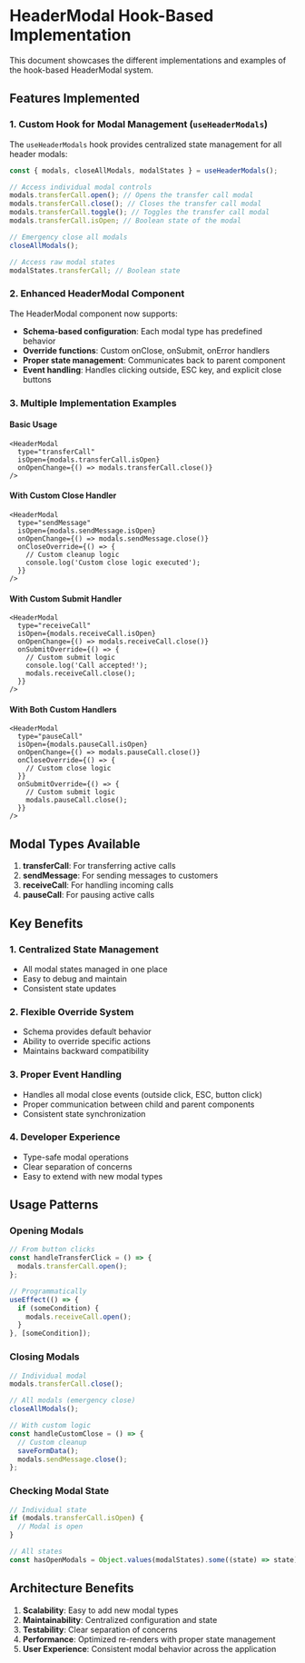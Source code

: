 # HeaderModal Hook-Based Implementation

This document showcases the different implementations and examples of the hook-based HeaderModal system.

## Features Implemented

### 1. Custom Hook for Modal Management (`useHeaderModals`)

The `useHeaderModals` hook provides centralized state management for all header modals:

```typescript
const { modals, closeAllModals, modalStates } = useHeaderModals();

// Access individual modal controls
modals.transferCall.open(); // Opens the transfer call modal
modals.transferCall.close(); // Closes the transfer call modal
modals.transferCall.toggle(); // Toggles the transfer call modal
modals.transferCall.isOpen; // Boolean state of the modal

// Emergency close all modals
closeAllModals();

// Access raw modal states
modalStates.transferCall; // Boolean state
```

### 2. Enhanced HeaderModal Component

The HeaderModal component now supports:

- **Schema-based configuration**: Each modal type has predefined behavior
- **Override functions**: Custom onClose, onSubmit, onError handlers
- **Proper state management**: Communicates back to parent component
- **Event handling**: Handles clicking outside, ESC key, and explicit close buttons

### 3. Multiple Implementation Examples

#### Basic Usage

```tsx
<HeaderModal
  type="transferCall"
  isOpen={modals.transferCall.isOpen}
  onOpenChange={() => modals.transferCall.close()}
/>
```

#### With Custom Close Handler

```tsx
<HeaderModal
  type="sendMessage"
  isOpen={modals.sendMessage.isOpen}
  onOpenChange={() => modals.sendMessage.close()}
  onCloseOverride={() => {
    // Custom cleanup logic
    console.log('Custom close logic executed');
  }}
/>
```

#### With Custom Submit Handler

```tsx
<HeaderModal
  type="receiveCall"
  isOpen={modals.receiveCall.isOpen}
  onOpenChange={() => modals.receiveCall.close()}
  onSubmitOverride={() => {
    // Custom submit logic
    console.log('Call accepted!');
    modals.receiveCall.close();
  }}
/>
```

#### With Both Custom Handlers

```tsx
<HeaderModal
  type="pauseCall"
  isOpen={modals.pauseCall.isOpen}
  onOpenChange={() => modals.pauseCall.close()}
  onCloseOverride={() => {
    // Custom close logic
  }}
  onSubmitOverride={() => {
    // Custom submit logic
    modals.pauseCall.close();
  }}
/>
```

## Modal Types Available

1. **transferCall**: For transferring active calls
2. **sendMessage**: For sending messages to customers
3. **receiveCall**: For handling incoming calls
4. **pauseCall**: For pausing active calls

## Key Benefits

### 1. Centralized State Management

- All modal states managed in one place
- Easy to debug and maintain
- Consistent state updates

### 2. Flexible Override System

- Schema provides default behavior
- Ability to override specific actions
- Maintains backward compatibility

### 3. Proper Event Handling

- Handles all modal close events (outside click, ESC, button click)
- Proper communication between child and parent components
- Consistent state synchronization

### 4. Developer Experience

- Type-safe modal operations
- Clear separation of concerns
- Easy to extend with new modal types

## Usage Patterns

### Opening Modals

```typescript
// From button clicks
const handleTransferClick = () => {
  modals.transferCall.open();
};

// Programmatically
useEffect(() => {
  if (someCondition) {
    modals.receiveCall.open();
  }
}, [someCondition]);
```

### Closing Modals

```typescript
// Individual modal
modals.transferCall.close();

// All modals (emergency close)
closeAllModals();

// With custom logic
const handleCustomClose = () => {
  // Custom cleanup
  saveFormData();
  modals.sendMessage.close();
};
```

### Checking Modal State

```typescript
// Individual state
if (modals.transferCall.isOpen) {
  // Modal is open
}

// All states
const hasOpenModals = Object.values(modalStates).some((state) => state);
```

## Architecture Benefits

1. **Scalability**: Easy to add new modal types
2. **Maintainability**: Centralized configuration and state
3. **Testability**: Clear separation of concerns
4. **Performance**: Optimized re-renders with proper state management
5. **User Experience**: Consistent modal behavior across the application
